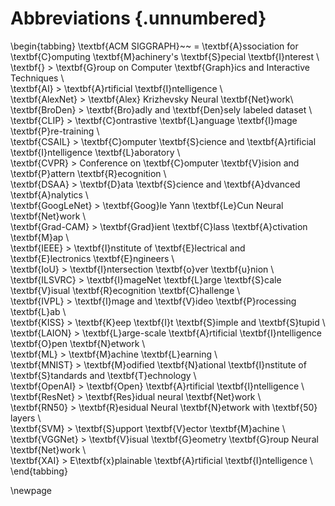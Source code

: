# Abbreviations {.unnumbered}

\begin{tabbing}
\textbf{ACM SIGGRAPH}~~    \=  \textbf{A}ssociation for \textbf{C}omputing \textbf{M}achinery's \textbf{S}pecial \textbf{I}nterest \\  
\textbf{}           \>  \textbf{G}roup on Computer \textbf{Graph}ics and Interactive Techniques \\  
\textbf{AI}         \> \textbf{A}rtificial \textbf{I}ntelligence \\  
\textbf{AlexNet}    \> \textbf{Alex} Krizhevsky Neural \textbf{Net}work\\  
\textbf{BroDen}     \> \textbf{Bro}adly and \textbf{Den}sely labeled dataset \\  
\textbf{CLIP}       \> \textbf{C}ontrastive \textbf{L}anguage \textbf{I}mage \textbf{P}re-training \\  
\textbf{CSAIL}      \> \textbf{C}omputer \textbf{S}cience and \textbf{A}rtificial \textbf{I}ntelligence \textbf{L}aboratory  \\  
\textbf{CVPR}       \> Conference on \textbf{C}omputer \textbf{V}ision and \textbf{P}attern \textbf{R}ecognition \\  
\textbf{DSAA}       \> \textbf{D}ata \textbf{S}cience and \textbf{A}dvanced \textbf{A}nalytics \\  
\textbf{GoogLeNet}  \> \textbf{Goog}le Yann \textbf{Le}Cun Neural \textbf{Net}work \\  
\textbf{Grad-CAM}   \> \textbf{Grad}ient \textbf{C}lass \textbf{A}ctivation \textbf{M}ap \\  
\textbf{IEEE}       \> \textbf{I}nstitute of \textbf{E}lectrical and \textbf{E}lectronics \textbf{E}ngineers \\  
\textbf{IoU}        \> \textbf{I}ntersection \textbf{o}ver \textbf{u}nion \\ 
\textbf{ILSVRC}     \> \textbf{I}mageNet \textbf{L}arge \textbf{S}cale \textbf{V}isual \textbf{R}ecognition \textbf{C}hallenge \\  
\textbf{IVPL}       \> \textbf{I}mage and \textbf{V}ideo \textbf{P}rocessing \textbf{L}ab \\  
\textbf{KISS}       \> \textbf{K}eep \textbf{I}t \textbf{S}imple and \textbf{S}tupid \\  
\textbf{LAION}      \> \textbf{L}arge-scale \textbf{A}rtificial \textbf{I}ntelligence \textbf{O}pen \textbf{N}etwork \\  
\textbf{ML}         \> \textbf{M}achine \textbf{L}earning \\  
\textbf{MNIST}      \> \textbf{M}odified \textbf{N}ational \textbf{I}nstitute of \textbf{S}tandards and \textbf{T}echnology \\  
\textbf{OpenAI}     \> \textbf{Open} \textbf{A}rtificial \textbf{I}ntelligence \\  
\textbf{ResNet}     \> \textbf{Res}idual neural \textbf{Net}work \\  
\textbf{RN50}       \> \textbf{R}esidual Neural \textbf{N}etwork with \textbf{50} layers \\  
\textbf{SVM}        \> \textbf{S}upport \textbf{V}ector \textbf{M}achine \\  
\textbf{VGGNet}     \> \textbf{V}isual \textbf{G}eometry \textbf{G}roup Neural \textbf{Net}work \\  
\textbf{XAI}        \> E\textbf{x}plainable \textbf{A}rtificial \textbf{I}ntelligence \\  
\end{tabbing}

\newpage
